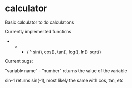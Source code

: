 # calculator

Basic calculator to do calculations

Currently implemented functions
+ - * / ^ 
sin(), cos(), tan(), log(), ln(), sqrt()

Current bugs:

"variable name" - "number" returns the value of the variable

sin-1 returns sin(-1), most likely the same with cos, tan, etc
